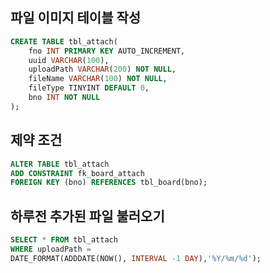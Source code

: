 ## 파일 이미지 테이블 작성
```sql
CREATE TABLE tbl_attach(
	fno INT PRIMARY KEY AUTO_INCREMENT,
	uuid VARCHAR(100),
    uploadPath VARCHAR(200) NOT NULL,
    fileName VARCHAR(100) NOT NULL,
    fileType TINYINT DEFAULT 0,
    bno INT NOT NULL
);
```
## 제약 조건
```sql
ALTER TABLE tbl_attach
ADD CONSTRAINT fk_board_attach
FOREIGN KEY (bno) REFERENCES tbl_board(bno);
```
## 하루전 추가된 파일 불러오기
```sql
SELECT * FROM tbl_attach 
WHERE uploadPath = 
DATE_FORMAT(ADDDATE(NOW(), INTERVAL -1 DAY),'%Y/%m/%d');
```